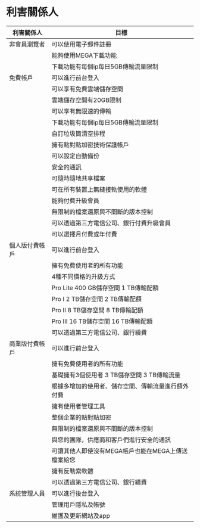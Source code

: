# 利害關係人
|利害關係人|目標
|-----|----
|非會員瀏覽者|可以使用電子郵件註冊|
||能夠使用MEGA下載功能|
||下載功能有每個ip每日5GB傳輸流量限制|
|免費帳戶|可以進行前台登入|
||可以享有免費雲端儲存空間|
||雲端儲存空間有20GB限制|
||可以享有無限速的傳輸|
||下載功能有每個ip每日5GB傳輸流量限制|
||自訂垃圾筒清空排程|
||擁有點對點加密技術保護帳戶|
||可以設定自動備份|
||安全的通訊|
||可隨時隨地共享檔案|
||可在所有裝置上無縫接軌使用的軟體|
||能夠付費升級會員|
||無限制的檔案還原與不間斷的版本控制|
||可以透過第三方電信公司、銀行付費升級會員|
||可以選擇月付費或年付費|
|個人版付費帳戶|可以進行前台登入|
||擁有免費使用者的所有功能|
||4種不同價格的升級方式|
||Pro Lite 400 GB儲存空間 1 TB傳輸配額|
||Pro I    2 TB儲存空間 2 TB傳輸配額|
||Pro II   8 TB儲存空間 8 TB傳輸配額|
||Pro III  16 TB儲存空間 16 TB傳輸配額|
||可以透過第三方電信公司、銀行續費|
|商業版付費帳戶|可以進行前台登入|
||擁有免費使用者的所有功能|
||基礎擁有3個使用者 3 TB儲存空間 3 TB傳輸流量|
||根據多增加的使用者、儲存空間、傳輸流量進行額外付費|
||擁有使用者管理工具|
||整個企業的點對點加密|
||無限制的檔案還原與不間斷的版本控制|
||與您的團隊，供應商和客戶們進行安全的通訊|
||可讓其他人即使沒有MEGA帳戶也能在MEGA上傳送檔案給您|
||擁有反勒索軟體|
||可以透過第三方電信公司、銀行續費|
|系統管理人員|可以進行後台登入
||管理用戶隱私及帳號|
||維護及更新網站及app|
